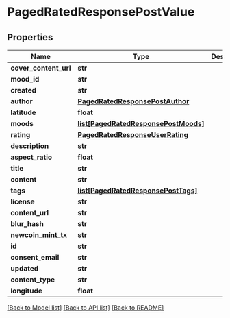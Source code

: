 # PagedRatedResponsePostValue

## Properties
Name | Type | Description | Notes
------------ | ------------- | ------------- | -------------
**cover_content_url** | **str** |  | [optional] 
**mood_id** | **str** |  | [optional] 
**created** | **str** |  | [optional] 
**author** | [**PagedRatedResponsePostAuthor**](PagedRatedResponsePostAuthor.md) |  | [optional] 
**latitude** | **float** |  | [optional] 
**moods** | [**list[PagedRatedResponsePostMoods]**](PagedRatedResponsePostMoods.md) |  | [optional] 
**rating** | [**PagedRatedResponseUserRating**](PagedRatedResponseUserRating.md) |  | [optional] 
**description** | **str** |  | [optional] 
**aspect_ratio** | **float** |  | [optional] 
**title** | **str** |  | [optional] 
**content** | **str** |  | [optional] 
**tags** | [**list[PagedRatedResponsePostTags]**](PagedRatedResponsePostTags.md) |  | [optional] 
**license** | **str** |  | [optional] 
**content_url** | **str** |  | [optional] 
**blur_hash** | **str** |  | [optional] 
**newcoin_mint_tx** | **str** |  | [optional] 
**id** | **str** |  | [optional] 
**consent_email** | **str** |  | [optional] 
**updated** | **str** |  | [optional] 
**content_type** | **str** |  | [optional] 
**longitude** | **float** |  | [optional] 

[[Back to Model list]](../README.md#documentation-for-models) [[Back to API list]](../README.md#documentation-for-api-endpoints) [[Back to README]](../README.md)


